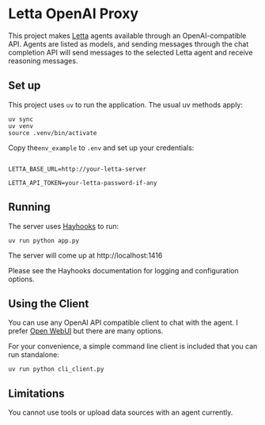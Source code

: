 # Letta OpenAI Proxy

This project makes [Letta](https://docs.letta.com) agents available through an OpenAI-compatible API.  Agents are listed as models, and sending messages through the chat completion API will send messages to the selected Letta agent and receive reasoning messages.

## Set up

This project uses `uv` to run the application.  The usual uv methods apply:

```
uv sync
uv venv
source .venv/bin/activate
```

Copy the`env_example` to `.env` and set up your credentials:

```

LETTA_BASE_URL=http://your-letta-server

LETTA_API_TOKEN=your-letta-password-if-any
```

## Running

The server uses [Hayhooks](https://docs.haystack.deepset.ai/docs/hayhooks) to run:

```
uv run python app.py
```

The server will come up at http://localhost:1416

Please see the Hayhooks documentation for logging and configuration options.

## Using the Client

You can use any OpenAI API compatible client to chat with the agent.  I prefer [Open WebUI](https://docs.openwebui.com) but there are many options.

For your convenience, a simple command line client is included that you can run standalone:

```
uv run python cli_client.py
```

## Limitations

You cannot use tools or upload data sources with an agent currently.